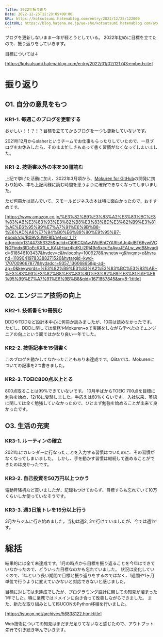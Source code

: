 ```yaml
---
Title: 2022年振り返り
Date: 2022-12-25T12:20:09+09:00
URL: https://kotsutsumi.hatenablog.com/entry/2022/12/25/122009
EditURL: https://blog.hatena.ne.jp/ue-sho/kotsutsumi.hatenablog.com/atom/entry/4207112889948038465
---
```


ブログを更新しないまま一年が経とうとしている。
2022年初めに目標を立てたので、振り返りをしていきます。

目標については↓

[https://kotsutsumi.hatenablog.com/entry/2022/01/02/121743:embed:cite]


# 振り返り

## O1. 自分の意見をもつ

### KR1-1. 毎週このブログを更新する

おかしい！！？！？目標を立ててからブログを一つも更新していないです。

2021年12月からslaherというチームでお仕事もらったりしていたので、一旦ブログをお休みしたら、そのまま忙しさもあって書く習慣がなくなってしまいました。

### KR1-2. 技術書以外の本を30冊読む

上記で挙げた活動に加え、2022年3月頃から、[Mokuren for GitHub](https://chrome.google.com/webstore/detail/mokuren-for-github/nikennffbfoadbajdgnhlngjahofhdef?hl=ja&q)の開発に携わり始め、本も上記同様に読む時間を思うように確保できなくなってしまいました。

ただ何冊かは読んでいて、スモールビジネスの本は特に面白かったので、おすすめです。

[https://www.amazon.co.jp/%E3%82%B9%E3%83%A2%E3%83%BC%E3%83%AB%E3%83%93%E3%82%B8%E3%83%8D%E3%82%B9%E3%81%AE%E6%95%99%E7%A7%91%E6%9B%B8-%E6%AD%A6%E7%94%B0%E6%89%80%E9%95%B7-ebook/dp/B09VSJWF8D/ref=sr_1_1?adgrpid=131447353325&gclid=Cj0KCQiAwJWdBhCYARIsAJc4idBT66ywiVCNGFindx6IDoEcKXR_v_KAjJHtaz4kdKLj2Rj49q5xcuEaAvuJEALw_wcB&hvadid=618546103437&hvdev=c&hvlocphy=1009278&hvnetw=g&hvqmt=e&hvrand=11090419783388271526&hvtargid=kwd-1707009667877&hydadcr=9357_13606865&jp-ad-ap=0&keywords=%E3%82%B9%E3%83%A2%E3%83%BC%E3%83%AB+%E3%83%93%E3%82%B8%E3%83%8D%E3%82%B9%E3%81%AE%E6%95%99%E7%A7%91%E6%9B%B8&qid=1671857845&sr=8-1:title]


## O2. エンジニア技術の向上

### KR2-1. 技術書を10冊読む

DDDやTDDなど設計本中心に何冊か読みましたが、10冊は読めなかったです。ただし、DDDに関しては業務やMokuren+αで実践をしながら学べたのでエンジニアの向上という面ではかなり良い一年でした。

### KR2-2. 技術記事を15個書く

このブログを動かしてなかったこともあり未達成です。Qiitaでは、Mokurenについての記事を2つ書きました。

### KR2-3. TOEIC800点以上とる

800点取ることは99%できていないです。
10月半ばからTOEIC 700点を目標に勉強を始め、12/18に受験しました。手応えは60%くらいです。
入社以来、英語に関しては全く勉強していなかったので、ひとまず勉強を始めることが出来て良かったです。

## O3. 生活の充実

### KR3-1. ルーティンの確立

2021年にカレンダーに行なったことを入力する習慣はついたのに、その習慣がなくなってしまいました。
しかし、手を動かす習慣は継続して進めることができたのは良かったです。

### KR3-2. 自己投資を50万円以上つかう

電動昇降机など買いましたが、記録もつけておらず、目標すらも忘れていて10万くらいしか使っていなそうです。

### KR3-3. 週3日筋トレを15分以上行う

3月からジムに行き始めました。当初は週2, 3で行けていましたが、今では週1です。

# 総括

結果的には全て未達成です。1月の時点から目標を振り返ることを今年はできていなかったので、どういった目標なのかも忘れていました。
状況は変化していくので、1年という長い期間で目標と振り返りをするのではなく、1週間や1ヶ月単位で行うように変えていかないと対応できないと感じました。

目標に対しては未達成でしたが、プログラミング設計に関しての知見が溜まった1年でした。特に業務ではドメインに向き合って改善しながらできました。
また、新たな取り組みとしてISUCONのPython移植を行いました。

[https://isucon.net/archives/56838122.html:title]

Web技術についての知見はまだまだ足りてないなと感じたので、アウトプット先行で引き続き学んでいきます。
